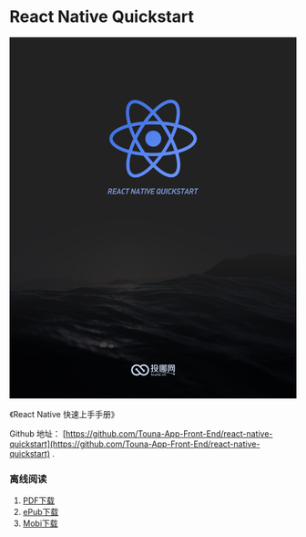 # React Native Quickstart

![](./cover.jpg)


《React Native 快速上手手册》

Github 地址： [https://github.com/Touna-App-Front-End/react-native-quickstart](https://github.com/Touna-App-Front-End/react-native-quickstart) .

### 离线阅读

1. [PDF下载](https://www.gitbook.com/download/pdf/book/simman/react-native-quickstart)
2. [ePub下载](https://www.gitbook.com/download/epub/book/simman/react-native-quickstart)
3. [Mobi下载](https://www.gitbook.com/download/mobi/book/simman/react-native-quickstart)

